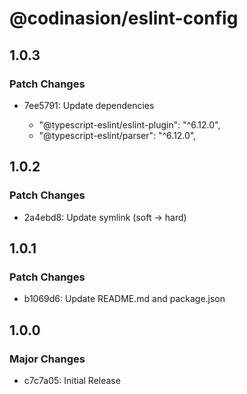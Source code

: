# @codinasion/eslint-config

## 1.0.3

### Patch Changes

- 7ee5791: Update dependencies

  - "@typescript-eslint/eslint-plugin": "^6.12.0",
  - "@typescript-eslint/parser": "^6.12.0",

## 1.0.2

### Patch Changes

- 2a4ebd8: Update symlink (soft -> hard)

## 1.0.1

### Patch Changes

- b1069d6: Update README.md and package.json

## 1.0.0

### Major Changes

- c7c7a05: Initial Release
